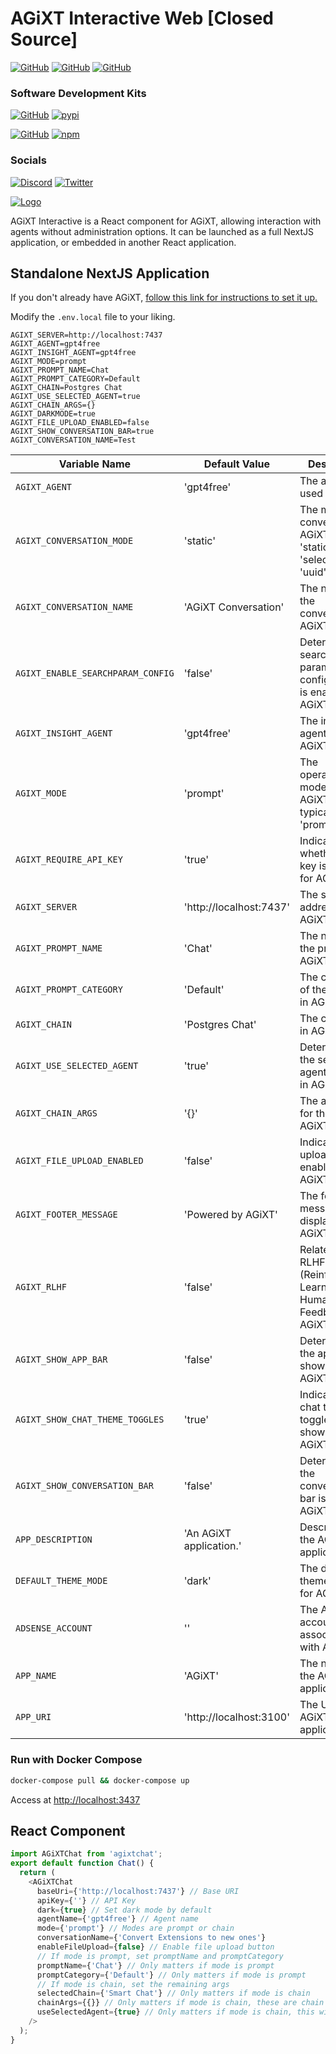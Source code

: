 # AGiXT Interactive Web [Closed Source]

[![GitHub](https://img.shields.io/badge/GitHub-AGiXT%20Core-blue?logo=github&style=plastic)](https://github.com/Josh-XT/AGiXT)
[![GitHub](https://img.shields.io/badge/GitHub-AGiXT%20NextJS%20Web%20UI-blue?logo=github&style=plastic)](https://github.com/AGiXT/nextjs)
[![GitHub](https://img.shields.io/badge/GitHub-AGiXT%20StreamLit%20Web%20UI-blue?logo=github&style=plastic)](https://github.com/AGiXT/streamlit)

### Software Development Kits

[![GitHub](https://img.shields.io/badge/GitHub-AGiXT%20Python%20SDK-blue?logo=github&style=plastic)](https://github.com/AGiXT/python-sdk) [![pypi](https://img.shields.io/badge/pypi-AGiXT%20Python%20SDK-blue?logo=pypi&style=plastic)](https://pypi.org/project/agixtsdk/)

[![GitHub](https://img.shields.io/badge/GitHub-AGiXT%20TypeScript%20SDK-blue?logo=github&style=plastic)](https://github.com/AGiXT/typescript-sdk) [![npm](https://img.shields.io/badge/npm-AGiXT%20TypeScript%20SDK-blue?logo=npm&style=plastic)](https://www.npmjs.com/package/agixt)

### Socials

[![Discord](https://img.shields.io/discord/1097720481970397356?label=Discord&logo=discord&logoColor=white&style=plastic&color=5865f2)](https://discord.gg/d3TkHRZcjD)
[![Twitter](https://img.shields.io/badge/Twitter-Follow_@Josh_XT-blue?logo=twitter&style=plastic)](https://twitter.com/Josh_XT)

[![Logo](https://josh-xt.github.io/AGiXT/images/AGiXT-gradient-flat.svg)](https://josh-xt.github.io/AGiXT/)

AGiXT Interactive is a React component for AGiXT, allowing interaction with agents without administration options. It can be launched as a full NextJS application, or embedded in another React application.

## Standalone NextJS Application

If you don't already have AGiXT, [follow this link for instructions to set it up.](https://github.com/Josh-XT/AGiXT#quick-start-guide)

Modify the `.env.local` file to your liking.

```env
AGIXT_SERVER=http://localhost:7437
AGIXT_AGENT=gpt4free
AGIXT_INSIGHT_AGENT=gpt4free
AGIXT_MODE=prompt
AGIXT_PROMPT_NAME=Chat
AGIXT_PROMPT_CATEGORY=Default
AGIXT_CHAIN=Postgres Chat
AGIXT_USE_SELECTED_AGENT=true
AGIXT_CHAIN_ARGS={}
AGIXT_DARKMODE=true
AGIXT_FILE_UPLOAD_ENABLED=false
AGIXT_SHOW_CONVERSATION_BAR=true
AGIXT_CONVERSATION_NAME=Test
```

| Variable Name | Default Value | Description |
|---------------|---------------|-------------|
| `AGIXT_AGENT` | 'gpt4free' | The agent used in AGiXT. |
| `AGIXT_CONVERSATION_MODE` | 'static' | The mode of conversation in AGiXT, can be 'static', 'select', or 'uuid'. |
| `AGIXT_CONVERSATION_NAME` | 'AGiXT Conversation' | The name of the conversation in AGiXT. |
| `AGIXT_ENABLE_SEARCHPARAM_CONFIG` | 'false' | Determines if search parameter configuration is enabled in AGiXT. |
| `AGIXT_INSIGHT_AGENT` | 'gpt4free' | The insight agent used in AGiXT. |
| `AGIXT_MODE` | 'prompt' | The operational mode of AGiXT, typically 'prompt'. |
| `AGIXT_REQUIRE_API_KEY` | 'true' | Indicates whether an API key is required for AGiXT. |
| `AGIXT_SERVER` | 'http://localhost:7437' | The server address for AGiXT. |
| `AGIXT_PROMPT_NAME` | 'Chat' | The name of the prompt in AGiXT. |
| `AGIXT_PROMPT_CATEGORY` | 'Default' | The category of the prompt in AGiXT. |
| `AGIXT_CHAIN` | 'Postgres Chat' | The chain used in AGiXT. |
| `AGIXT_USE_SELECTED_AGENT` | 'true' | Determines if the selected agent is used in AGiXT. |
| `AGIXT_CHAIN_ARGS` | '{}' | The arguments for the chain in AGiXT. |
| `AGIXT_FILE_UPLOAD_ENABLED` | 'false' | Indicates if file upload is enabled in AGiXT. |
| `AGIXT_FOOTER_MESSAGE` | 'Powered by AGiXT' | The footer message displayed in AGiXT. |
| `AGIXT_RLHF` | 'false' | Related to RLHF (Reinforcement Learning from Human Feedback) in AGiXT. |
| `AGIXT_SHOW_APP_BAR` | 'false' | Determines if the app bar is shown in AGiXT. |
| `AGIXT_SHOW_CHAT_THEME_TOGGLES` | 'true' | Indicates if chat theme toggles are shown in AGiXT. |
| `AGIXT_SHOW_CONVERSATION_BAR` | 'false' | Determines if the conversation bar is shown in AGiXT. |
| `APP_DESCRIPTION` | 'An AGiXT application.' | Description of the AGiXT application. |
| `DEFAULT_THEME_MODE` | 'dark' | The default theme mode for AGiXT. |
| `ADSENSE_ACCOUNT` | '' | The AdSense account associated with AGiXT. |
| `APP_NAME` | 'AGiXT' | The name of the AGiXT application. |
| `APP_URI` | 'http://localhost:3100' | The URI of the AGiXT application. |


### Run with Docker Compose

```bash
docker-compose pull && docker-compose up
```

Access at <http://localhost:3437>

## React Component

```javascript
import AGiXTChat from 'agixtchat';
export default function Chat() {
  return (
    <AGiXTChat
      baseUri={'http://localhost:7437'} // Base URI
      apiKey={''} // API Key
      dark={true} // Set dark mode by default
      agentName={'gpt4free'} // Agent name
      mode={'prompt'} // Modes are prompt or chain
      conversationName={'Convert Extensions to new ones'}
      enableFileUpload={false} // Enable file upload button
      // If mode is prompt, set promptName and promptCategory
      promptName={'Chat'} // Only matters if mode is prompt
      promptCategory={'Default'} // Only matters if mode is prompt
      // If mode is chain, set the remaining args
      selectedChain={'Smart Chat'} // Only matters if mode is chain
      chainArgs={{}} // Only matters if mode is chain, these are chain arg overrides
      useSelectedAgent={true} // Only matters if mode is chain, this will force the selected agent to run all chain steps
    />
  );
}
```
